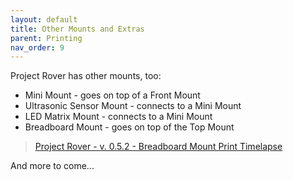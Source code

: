 ```yaml
---
layout: default
title: Other Mounts and Extras
parent: Printing
nav_order: 9
---
```


Project Rover has other mounts, too:

- Mini Mount - goes on top of a Front Mount
- Ultrasonic Sensor Mount - connects to a Mini Mount
- LED Matrix Mount - connects to a Mini Mount
- Breadboard Mount - goes on top of the Top Mount


<blockquote class="imgur-embed-pub" lang="en" data-id="a/KxG5ZEV" data-context="false"><a href="//imgur.com/KxG5ZEV">Project Rover - v. 0.5.2 - Breadboard Mount Print Timelapse</a></blockquote><script async src="//s.imgur.com/min/embed.js" charset="utf-8"></script>

And more to come...
